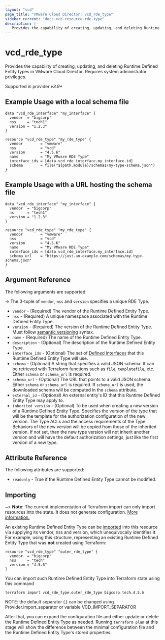 ```yaml
---
layout: "vcd"
page_title: "VMware Cloud Director: vcd_rde_type"
sidebar_current: "docs-vcd-resource-rde-type"
description: |-
   Provides the capability of creating, updating, and deleting Runtime Defined Entity types in VMware Cloud Director.
---
```


# vcd\_rde\_type

Provides the capability of creating, updating, and deleting Runtime Defined Entity types in VMware Cloud Director.
Requires system administrator privileges.

Supported in provider *v3.9+*

## Example Usage with a local schema file

```hcl
data "vcd_rde_interface" "my_interface" {
  vendor  = "bigcorp"
  nss     = "tech1"
  version = "1.2.3"
}

resource "vcd_rde_type" "my_rde_type" {
  vendor        = "vmware"
  nss           = "vcd"
  version       = "4.5.6"
  name          = "My VMware RDE Type"
  interface_ids = [data.vcd_rde_interface.my_interface.id]
  schema        = file("${path.module}/schemas/my-type-schema.json")
}
```

## Example Usage with a URL hosting the schema file

```hcl
data "vcd_rde_interface" "my_interface" {
  vendor  = "bigcorp"
  ns      = "tech1"
  version = "1.2.3"
}

resource "vcd_rde_type" "my_rde_type" {
  vendor        = "vmware"
  nss           = "vcd"
  version       = "4.5.6"
  name          = "My VMware RDE Type"
  interface_ids = [data.vcd_rde_interface.my_interface.id]
  schema_url    = "https://just.an-example.com/schemas/my-type-schema.json"
}
```

## Argument Reference

The following arguments are supported:

-> The 3-tuple of `vendor`, `nss` and `version` specifies a unique RDE Type.

* `vendor` - (Required) The vendor of the Runtime Defined Entity Type.
* `nss` - (Required) A unique namespace associated with the Runtime Defined Entity Type.
* `version` - (Required) The version of the Runtime Defined Entity Type. Must follow [semantic versioning](https://semver.org/) syntax.
* `name` - (Required) The name of the Runtime Defined Entity Type.
* `description` - (Optional) The description of the Runtime Defined Entity Type.
* `interface_ids` - (Optional) The set of [Defined Interfaces](/providers/vmware/vcd/latest/docs/resources/rde_interface) that this Runtime Defined Entity Type will use.
* `schema` - (Optional) A string that specifies a valid JSON schema. It can be retrieved with Terraform functions such as `file`, `templatefile`, etc. Either `schema` or `schema_url` is required.
* `schema_url` - (Optional) The URL that points to a valid JSON schema. Either `schema` or `schema_url` is required.
  If `schema_url` is used, the downloaded schema will be computed in the `schema` attribute.
* `external_id` - (Optional) An external entity's ID that this Runtime Defined Entity Type may apply to.
* `inherited_version` - (Optional) To be used when creating a new version of a Runtime Defined Entity Type.
  Specifies the version of the type that will be the template for the authorization configuration of the new version.
  The Type ACLs and the access requirements of the Type Behaviors of the new version will be copied from those of the inherited version.
  If not set, then the new type version will not inherit another version and will have the default authorization settings, just like the first version of a new type.

## Attribute Reference

The following attributes are supported:

* `readonly` - True if the Runtime Defined Entity Type cannot be modified.

## Importing

~> **Note:** The current implementation of Terraform import can only import resources into the state. It does not generate
configuration. [More information.][docs-import]

An existing Runtime Defined Entity Type can be [imported][docs-import] into this resource via supplying its vendor, nss and version, which
unequivocally identifies it.
For example, using this structure, representing an existing Runtime Defined Entity Type that was **not** created using Terraform:

```hcl
resource "vcd_rde_type" "outer_rde_type" {
  vendor  = "bigcorp"
  nss     = "tech"
  version = "4.5.6"
}
```

You can import such Runtime Defined Entity Type into Terraform state using this command

```
terraform import vcd_rde_type.outer_rde_type bigcorp.tech.4.5.6
```

NOTE: the default separator (.) can be changed using Provider.import_separator or variable VCD_IMPORT_SEPARATOR

[docs-import]:https://www.terraform.io/docs/import/

After that, you can expand the configuration file and either update or delete the Runtime Defined Entity Type as needed. Running `terraform plan`
at this stage will show the difference between the minimal configuration file and the Runtime Defined Entity Type's stored properties.
